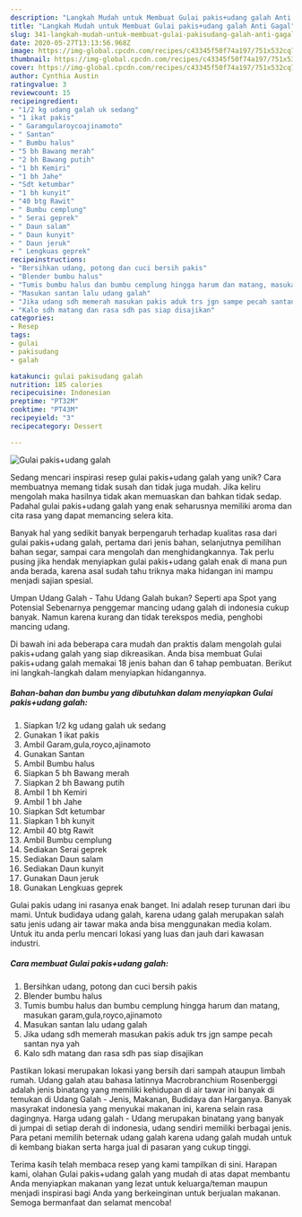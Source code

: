 ```yaml
---
description: "Langkah Mudah untuk Membuat Gulai pakis+udang galah Anti Gagal"
title: "Langkah Mudah untuk Membuat Gulai pakis+udang galah Anti Gagal"
slug: 341-langkah-mudah-untuk-membuat-gulai-pakisudang-galah-anti-gagal
date: 2020-05-27T13:13:56.968Z
image: https://img-global.cpcdn.com/recipes/c43345f50f74a197/751x532cq70/gulai-pakisudang-galah-foto-resep-utama.jpg
thumbnail: https://img-global.cpcdn.com/recipes/c43345f50f74a197/751x532cq70/gulai-pakisudang-galah-foto-resep-utama.jpg
cover: https://img-global.cpcdn.com/recipes/c43345f50f74a197/751x532cq70/gulai-pakisudang-galah-foto-resep-utama.jpg
author: Cynthia Austin
ratingvalue: 3
reviewcount: 15
recipeingredient:
- "1/2 kg udang galah uk sedang"
- "1 ikat pakis"
- " Garamgularoycoajinamoto"
- " Santan"
- " Bumbu halus"
- "5 bh Bawang merah"
- "2 bh Bawang putih"
- "1 bh Kemiri"
- "1 bh Jahe"
- "Sdt ketumbar"
- "1 bh kunyit"
- "40 btg Rawit"
- " Bumbu cemplung"
- " Serai geprek"
- " Daun salam"
- " Daun kunyit"
- " Daun jeruk"
- " Lengkuas geprek"
recipeinstructions:
- "Bersihkan udang, potong dan cuci bersih pakis"
- "Blender bumbu halus"
- "Tumis bumbu halus dan bumbu cemplung hingga harum dan matang, masukan garam,gula,royco,ajinamoto"
- "Masukan santan lalu udang galah"
- "Jika udang sdh memerah masukan pakis aduk trs jgn sampe pecah santan nya yah"
- "Kalo sdh matang dan rasa sdh pas siap disajikan"
categories:
- Resep
tags:
- gulai
- pakisudang
- galah

katakunci: gulai pakisudang galah 
nutrition: 185 calories
recipecuisine: Indonesian
preptime: "PT32M"
cooktime: "PT43M"
recipeyield: "3"
recipecategory: Dessert

---
```



![Gulai pakis+udang galah](https://img-global.cpcdn.com/recipes/c43345f50f74a197/751x532cq70/gulai-pakisudang-galah-foto-resep-utama.jpg)

Sedang mencari inspirasi resep gulai pakis+udang galah yang unik? Cara membuatnya memang tidak susah dan tidak juga mudah. Jika keliru mengolah maka hasilnya tidak akan memuaskan dan bahkan tidak sedap. Padahal gulai pakis+udang galah yang enak seharusnya memiliki aroma dan cita rasa yang dapat memancing selera kita.

Banyak hal yang sedikit banyak berpengaruh terhadap kualitas rasa dari gulai pakis+udang galah, pertama dari jenis bahan, selanjutnya pemilihan bahan segar, sampai cara mengolah dan menghidangkannya. Tak perlu pusing jika hendak menyiapkan gulai pakis+udang galah enak di mana pun anda berada, karena asal sudah tahu triknya maka hidangan ini mampu menjadi sajian spesial.

Umpan Udang Galah - Tahu Udang Galah bukan? Seperti apa Spot yang Potensial Sebenarnya penggemar mancing udang galah di indonesia cukup banyak. Namun karena kurang dan tidak terekspos media, penghobi mancing udang.


Di bawah ini ada beberapa cara mudah dan praktis dalam mengolah gulai pakis+udang galah yang siap dikreasikan. Anda bisa membuat Gulai pakis+udang galah memakai 18 jenis bahan dan 6 tahap pembuatan. Berikut ini langkah-langkah dalam menyiapkan hidangannya.

<!--inarticleads1-->

##### Bahan-bahan dan bumbu yang dibutuhkan dalam menyiapkan Gulai pakis+udang galah:

1. Siapkan 1/2 kg udang galah uk sedang
1. Gunakan 1 ikat pakis
1. Ambil  Garam,gula,royco,ajinamoto
1. Gunakan  Santan
1. Ambil  Bumbu halus
1. Siapkan 5 bh Bawang merah
1. Siapkan 2 bh Bawang putih
1. Ambil 1 bh Kemiri
1. Ambil 1 bh Jahe
1. Siapkan Sdt ketumbar
1. Siapkan 1 bh kunyit
1. Ambil 40 btg Rawit
1. Ambil  Bumbu cemplung
1. Sediakan  Serai geprek
1. Sediakan  Daun salam
1. Sediakan  Daun kunyit
1. Gunakan  Daun jeruk
1. Gunakan  Lengkuas geprek


Gulai pakis udang ini rasanya enak banget. Ini adalah resep turunan dari ibu mami. Untuk budidaya udang galah, karena udang galah merupakan salah satu jenis udang air tawar maka anda bisa menggunakan media kolam. Untuk itu anda perlu mencari lokasi yang luas dan jauh dari kawasan industri. 

<!--inarticleads2-->

##### Cara membuat Gulai pakis+udang galah:

1. Bersihkan udang, potong dan cuci bersih pakis
1. Blender bumbu halus
1. Tumis bumbu halus dan bumbu cemplung hingga harum dan matang, masukan garam,gula,royco,ajinamoto
1. Masukan santan lalu udang galah
1. Jika udang sdh memerah masukan pakis aduk trs jgn sampe pecah santan nya yah
1. Kalo sdh matang dan rasa sdh pas siap disajikan


Pastikan lokasi merupakan lokasi yang bersih dari sampah ataupun limbah rumah. Udang galah atau bahasa latinnya Macrobranchium Rosenberggi adalah jenis binatang yang memiliki kehidupan di air tawar ini banyak di temukan di Udang Galah - Jenis, Makanan, Budidaya dan Harganya. Banyak masyrakat indonesia yang menyukai makanan ini, karena selain rasa dagingnya. Harga udang galah - Udang merupakan binatang yang banyak di jumpai di setiap derah di indonesia, udang sendiri memiliki berbagai jenis. Para petani memilih beternak udang galah karena udang galah mudah untuk di kembang biakan serta harga jual di pasaran yang cukup tinggi. 

Terima kasih telah membaca resep yang kami tampilkan di sini. Harapan kami, olahan Gulai pakis+udang galah yang mudah di atas dapat membantu Anda menyiapkan makanan yang lezat untuk keluarga/teman maupun menjadi inspirasi bagi Anda yang berkeinginan untuk berjualan makanan. Semoga bermanfaat dan selamat mencoba!
